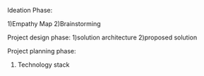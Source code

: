Ideation Phase:

1)Empathy Map
2)Brainstorming

Project design phase:
1)solution architecture
2)proposed solution

Project planning phase:
1) Technology stack
